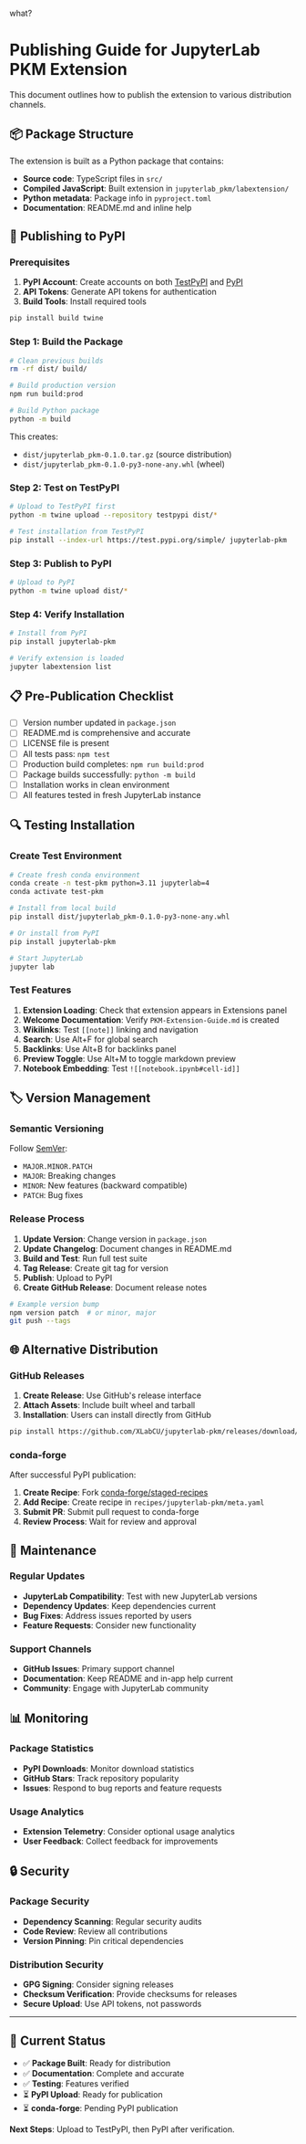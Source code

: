 what?
# Publishing Guide for JupyterLab PKM Extension

This document outlines how to publish the extension to various distribution channels.

## 📦 Package Structure

The extension is built as a Python package that contains:
- **Source code**: TypeScript files in `src/`
- **Compiled JavaScript**: Built extension in `jupyterlab_pkm/labextension/`
- **Python metadata**: Package info in `pyproject.toml`
- **Documentation**: README.md and inline help

## 🚀 Publishing to PyPI

### Prerequisites

1. **PyPI Account**: Create accounts on both [TestPyPI](https://test.pypi.org/) and [PyPI](https://pypi.org/)
2. **API Tokens**: Generate API tokens for authentication
3. **Build Tools**: Install required tools

```bash
pip install build twine
```

### Step 1: Build the Package

```bash
# Clean previous builds
rm -rf dist/ build/

# Build production version
npm run build:prod

# Build Python package
python -m build
```

This creates:
- `dist/jupyterlab_pkm-0.1.0.tar.gz` (source distribution)
- `dist/jupyterlab_pkm-0.1.0-py3-none-any.whl` (wheel)

### Step 2: Test on TestPyPI

```bash
# Upload to TestPyPI first
python -m twine upload --repository testpypi dist/*

# Test installation from TestPyPI
pip install --index-url https://test.pypi.org/simple/ jupyterlab-pkm
```

### Step 3: Publish to PyPI

```bash
# Upload to PyPI
python -m twine upload dist/*
```

### Step 4: Verify Installation

```bash
# Install from PyPI
pip install jupyterlab-pkm

# Verify extension is loaded
jupyter labextension list
```

## 📋 Pre-Publication Checklist

- [ ] Version number updated in `package.json`
- [ ] README.md is comprehensive and accurate
- [ ] LICENSE file is present
- [ ] All tests pass: `npm test`
- [ ] Production build completes: `npm run build:prod`
- [ ] Package builds successfully: `python -m build`
- [ ] Installation works in clean environment
- [ ] All features tested in fresh JupyterLab instance

## 🔍 Testing Installation

### Create Test Environment

```bash
# Create fresh conda environment
conda create -n test-pkm python=3.11 jupyterlab=4
conda activate test-pkm

# Install from local build
pip install dist/jupyterlab_pkm-0.1.0-py3-none-any.whl

# Or install from PyPI
pip install jupyterlab-pkm

# Start JupyterLab
jupyter lab
```

### Test Features

1. **Extension Loading**: Check that extension appears in Extensions panel
2. **Welcome Documentation**: Verify `PKM-Extension-Guide.md` is created
3. **Wikilinks**: Test `[[note]]` linking and navigation
4. **Search**: Use Alt+F for global search
5. **Backlinks**: Use Alt+B for backlinks panel
6. **Preview Toggle**: Use Alt+M to toggle markdown preview
7. **Notebook Embedding**: Test `![[notebook.ipynb#cell-id]]`

## 🏷️ Version Management

### Semantic Versioning

Follow [SemVer](https://semver.org/):
- `MAJOR.MINOR.PATCH`
- `MAJOR`: Breaking changes
- `MINOR`: New features (backward compatible)
- `PATCH`: Bug fixes

### Release Process

1. **Update Version**: Change version in `package.json`
2. **Update Changelog**: Document changes in README.md
3. **Build and Test**: Run full test suite
4. **Tag Release**: Create git tag for version
5. **Publish**: Upload to PyPI
6. **Create GitHub Release**: Document release notes

```bash
# Example version bump
npm version patch  # or minor, major
git push --tags
```

## 🌐 Alternative Distribution

### GitHub Releases

1. **Create Release**: Use GitHub's release interface
2. **Attach Assets**: Include built wheel and tarball
3. **Installation**: Users can install directly from GitHub

```bash
pip install https://github.com/XLabCU/jupyterlab-pkm/releases/download/v0.1.0/jupyterlab_pkm-0.1.0-py3-none-any.whl
```

### conda-forge

After successful PyPI publication:

1. **Create Recipe**: Fork [conda-forge/staged-recipes](https://github.com/conda-forge/staged-recipes)
2. **Add Recipe**: Create recipe in `recipes/jupyterlab-pkm/meta.yaml`
3. **Submit PR**: Submit pull request to conda-forge
4. **Review Process**: Wait for review and approval

## 🔧 Maintenance

### Regular Updates

- **JupyterLab Compatibility**: Test with new JupyterLab versions
- **Dependency Updates**: Keep dependencies current
- **Bug Fixes**: Address issues reported by users
- **Feature Requests**: Consider new functionality

### Support Channels

- **GitHub Issues**: Primary support channel
- **Documentation**: Keep README and in-app help current
- **Community**: Engage with JupyterLab community

## 📊 Monitoring

### Package Statistics

- **PyPI Downloads**: Monitor download statistics
- **GitHub Stars**: Track repository popularity  
- **Issues**: Respond to bug reports and feature requests

### Usage Analytics

- **Extension Telemetry**: Consider optional usage analytics
- **User Feedback**: Collect feedback for improvements

## 🔒 Security

### Package Security

- **Dependency Scanning**: Regular security audits
- **Code Review**: Review all contributions
- **Version Pinning**: Pin critical dependencies

### Distribution Security

- **GPG Signing**: Consider signing releases
- **Checksum Verification**: Provide checksums for releases
- **Secure Upload**: Use API tokens, not passwords

---

## 📝 Current Status

- ✅ **Package Built**: Ready for distribution
- ✅ **Documentation**: Complete and accurate
- ✅ **Testing**: Features verified
- ⏳ **PyPI Upload**: Ready for publication
- ⏳ **conda-forge**: Pending PyPI publication

**Next Steps**: Upload to TestPyPI, then PyPI after verification.